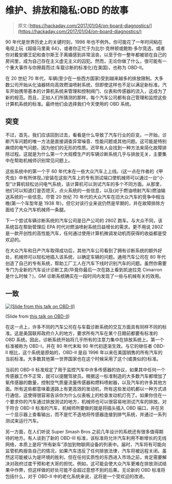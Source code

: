 # 维护、排放和隐私:OBD 的故事

> 原文:[https://hackaday.com/2017/01/04/on-board-diagnostics/](https://hackaday.com/2017/01/04/on-board-diagnostics/)

90 年代是世界历史上的关键时刻，1996 年也不例外。你可能花了一年时间粘在电视上玩《超级马里奥 64》，或者你正忙于为比尔·克林顿或鲍勃·多尔竞选，或者你对戴安娜王妃和查尔斯王子离婚感到非常沮丧，以至于你一整年都被锁在自己的房间里，成为自己存在主义虚无主义的囚犯。然而，无论你做了什么，很可能有一个重大事件与你擦肩而过:车载诊断的标准化(在美国)，也称为 OBD-II。

在 20 世纪 70 年代，车辆(至少在一些西方国家)受到越来越多的排放限制。大多数公司开始从化油器转向高效燃油喷射系统，但即使这样也不足以满足新标准。汽车开始携带基本的计算机系统来管理和控制阀门、仪表和传感器的流入，这成为了新的规范。而且，正如人们所猜测的那样，每个汽车公司都有自己管理和监控这些计算机系统的标准。最终他们会选择我们今天使用的 OBD 系统。

## 突变

不过，首先，我们应该回到过去，看看是什么导致了汽车行业的巨变。一开始，诊断汽车问题的唯一方法是直接调查异常噪音、性能问题或其他问题。这可能是特别麻烦的电气问题，因为他们的无形的性质。迟早有人会找到一种方法来简化故障排除过程。这就是为什么第一个大规模生产的车辆诊断系统几乎与排放无关，主要集中在帮助机械师识别常见问题上。

这些系统中的第一个于 60 年代末在一些大众汽车上上线。(这一点在作者的《甲壳虫》中有所体现。)安装在这些汽车上的专有测试端口使机械师可以通过一台“小型”计算机轻松访问电气系统，该计算机可以测试汽车的多个不同方面。从那里，他们可以知道灯是否熄灭，点火系统的一些信息，以及(对于燃油喷射汽车)燃油输送系统的一些信息。尽管 20 世纪 70 年代的大众汽车在旧大众汽车的竞争中相当晚(第一个车型年是 1938 年)，但它对该行业来说仍然是早期的，并在故障排除方面给了大众汽车机械师一条腿。

下一个尝试车辆诊断系统的汽车公司是日产公司的 280Z 跑车。与大众不同，该系统旨在帮助管理后 EPA 时代对燃油喷射系统日益增长的需求。更不用说 280Z 是一款开创性的高性能汽车，任何通过使用计算机微调发动机而获得的收益都是受欢迎的。

在大众汽车和日产汽车取得成功后，其他汽车公司看到了拥有诊断系统的额外好处，机械师可以轻松地插入该系统，以确定车辆的问题。通用汽车公司在 80 年代创造了自己的专有系统，帮助工厂工人在汽车下线时识别汽车的问题。虽然你需要专门为全新的汽车设计诊断工具(毕竟你最后一次在路上看到凯迪拉克 Cimarron 是什么时候？)，GM 诊断系统确实在一段时间内发现了一些与机械有关的效用。

## 一致

[![(Slide from this talk on OBD-II)](../Images/b9de2860babb139ba3cf61858001676c.png)](https://hackaday.com/wp-content/uploads/2017/01/what-is-obd-scan-tool-presentation-mp3-car-afk-fest-2009-6-728.jpg)

(Slide from [this talk on OBD-II](http://www.slideshare.net/mp3Car/what-is-obd-scan-tool-presentation-mp3-car-afk-fest-2009))

在这一点上，许多不同的汽车公司在与车载诊断系统的交互方面具有同样不同的标准。这是美国联邦政府介入的地方，要求所有汽车在某个日期前都要有标准的 OBD 系统。因此，诊断系统开始将几乎所有的注意力集中在排放系统上。第一个标准被称为 OBD-I，并在 80 年代末和 90 年代初逐渐生效。与它的继任者 OBD-II 相比，这个系统是原始的，OBD-II 是自 1996 年以来在美国销售的所有汽车的当前标准。大多数其他第一世界国家也在这个时候采用了这个(或类似的)标准。

当前的 OBD-II 标准规定了用于监控汽车中许多传感器的协议，如果其中任何一个传感器工作不正常，就可以提醒驾驶员。根据这一标准制造的大多数汽车都增加了氧传感器的数量，控制空气质量流量传感器和燃料喷射器，以及汽车的许多其他方面。所有这些都意味着道路上有更高效的发动机，所有这些发动机都以一种方式进行通信，这使得很容易告诉你为什么仪表板上的检查发动机灯亮了。如果你住在一个要求你的汽车通过排放测试的地方，机械师也可以很容易地测试汽车的排放。对于符合 OBD-II 标准的汽车，机械师所要做的就是将插头插入 OBD 端口，并在另一个显示器上查看输出，而不是忙不迭地将传感器连接到排气系统，并通过一系列测试来运行汽车。

另一方面，在人们听说 Super Smash Bros 之前几年设计的系统还有很多值得期待的地方。有人谈到了新的 OBD-III 标准，该标准将允许汽车利用不断增长的无线网络，本质上是将“所有新车”添加到物联网设备的列表中。届时，汽车将有可能向监管机构报告自己的情况，如果汽车违反了任何排放法律，汽车将被远程关闭。虽然这可能被认为是环境的胜利，但在任何实质性的东西进入市场之前，肯定需要解决对政府过度干预和老大哥的担忧。例如，这可能会使大众汽车更难在排放测试结果中作弊，但这样做的好处可能不会超过意想不到的后果。无论新的 OBD 标准将包括什么，对于 OBD-II 中的老化系统来说，这将是一个受欢迎的改进。